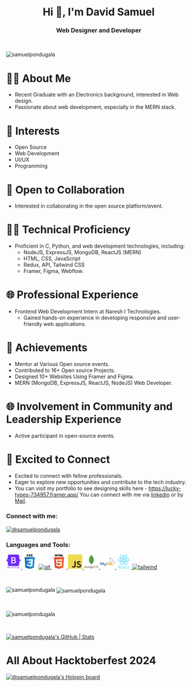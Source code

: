 <h1 align="center">Hi 👋, I'm David Samuel</h1>
<h3 align="center"> Web Designer and Developer </h3>

<br>

<p align="left"> <img src="https://komarev.com/ghpvc/?username=samuelpondugala2&label=Profile%20views&color=0e75b6&style=flat" alt="samuelpondugala" /> </p>

# 👩‍💻 About Me
- Recent Graduate with an Electronics background, interested in Web design.
- Passionate about web development, especially in the MERN stack.

# 👀 Interests
- Open Source
- Web Development
- UI/UX
- Programming

# 💞️ Open to Collaboration
- Interested in collaborating in the open source platform/event.

# 👩‍💻 Technical Proficiency
- Proficient in  C, Python, and web development technologies, including:
  - NodeJS, ExpressJS, MongoDB, ReactJS (MERN)
  - HTML, CSS, JavaScript
  - Redux, API, Tailwind CSS
  - Framer, Figma, Webflow.

# 🌐 Professional Experience
- Frontend Web Development Intern at Naresh I Technologies.
  - Gained hands-on experience in developing responsive and user-friendly web applications.

# 🚀 Achievements
- Mentor at Various Open source events.
- Contributed to 16+ Open source Projects.
- Designed 10+ Websites Using Framer and Figma.
- MERN (MongoDB, ExpressJS, ReactJS, NodeJS) Web Developer.

# 🌐 Involvement in Community and Leadership Experience
- Active participant in open-source events.

# 🤝 Excited to Connect
- Excited to connect with fellow professionals.
- Eager to explore new opportunities and contribute to the tech industry.
- You can visit my portfolio to see designing skills here - https://lucky-types-734957.framer.app/
You can connect with me via  [linkedin](https://www.linkedin.com/in/samuelpondugala/) or by [Mail](davidsamuel7143@gmail.com).



<h3 align="left">Connect with me:</h3>
<p align="left">  
<a href="https://www.linkedin.com/in/samuelpondugala/" target="blank"><img align="center" src="https://raw.githubusercontent.com/rahuldkjain/github-profile-readme-generator/master/src/images/icons/Social/linked-in-alt.svg" alt="@samuelpondugala" height="30" width="40" /></a>
</p>

<h3 align="left">Languages and Tools:</h3>

<p align="left"> <a href="https://getbootstrap.com" target="_blank" rel="noreferrer"> <img src="https://raw.githubusercontent.com/devicons/devicon/master/icons/bootstrap/bootstrap-plain-wordmark.svg" alt="bootstrap" width="40" height="40"/> </a> <a> <img src="https://raw.githubusercontent.com/devicons/devicon/master/icons/css3/css3-original-wordmark.svg" alt="css3" width="40" height="40"/> </a>  <a href="https://git-scm.com/" target="_blank" rel="noreferrer"> <img src="https://www.vectorlogo.zone/logos/git-scm/git-scm-icon.svg" alt="git" width="40" height="40"/> </a>  <a href="https://www.w3.org/html/" target="_blank" rel="noreferrer"> <img src="https://raw.githubusercontent.com/devicons/devicon/master/icons/html5/html5-original-wordmark.svg" alt="html5" width="40" height="40"/> </a> <a href="https://developer.mozilla.org/en-US/docs/Web/JavaScript" target="_blank" rel="noreferrer"> <img src="https://raw.githubusercontent.com/devicons/devicon/master/icons/javascript/javascript-original.svg" alt="javascript" width="40" height="40"/> </a> <a href="https://www.mongodb.com/" target="_blank" rel="noreferrer"> <img src="https://raw.githubusercontent.com/devicons/devicon/master/icons/mongodb/mongodb-original-wordmark.svg" alt="mongodb" width="40" height="40"/> </a> <a href="https://www.mysql.com/" target="_blank" rel="noreferrer"> <img src="https://raw.githubusercontent.com/devicons/devicon/master/icons/mysql/mysql-original-wordmark.svg" alt="mysql" width="40" height="40"/> </a> <a href="https://reactjs.org/" target="_blank" rel="noreferrer"> <img src="https://raw.githubusercontent.com/devicons/devicon/master/icons/react/react-original-wordmark.svg" alt="react" width="40" height="40"/> </a>  <a href="https://tailwindcss.com/" target="_blank" rel="noreferrer"> <img src="https://www.vectorlogo.zone/logos/tailwindcss/tailwindcss-icon.svg" alt="tailwind" width="40" height="40"/> </a> </p>

<br>

<p><img align="left" src="https://github-readme-stats.vercel.app/api/top-langs?username=samuelpondugala&show_icons=true&locale=en&layout=compact" alt="samuelpondugala" /></p>
<p>&nbsp;<img align="center" src="https://github-readme-stats.vercel.app/api?username=samuelpondugala&show_icons=true&locale=en" alt="samuelpondugala" /></p>
<br>
<p><img align="center" src="https://github-readme-streak-stats.herokuapp.com/?user=samuelpondugala&" alt="samuelpondugala" /></p>

<br>

[![samuelpondugala's GitHub | Stats](https://stats.quira.sh/samuelpondugala/github?theme=light)](https://quira.sh?utm_source=widgets&utm_campaign=samuelpondugala)

<h1>All About Hacktoberfest 2024 </h1>

[![@samuelpondugala's Holopin board](https://holopin.me/samuelpondugala)](https://holopin.io/@samuelpondugala)

